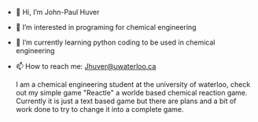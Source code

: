 - 👋 Hi, I’m John-Paul Huver
- 👀 I’m interested in programing for chemical engineering
- 🌱 I’m currently learning python coding to be used in chemical engineering
- 📫 How to reach me: Jhuver@uwaterloo.ca

  I am a chemical engineering student at the university of waterloo, check out my simple game "Reactle" a worlde based chemical reaction game. Currently it is just a text based game but there are plans and a bit of work done to try to change it into a complete game.
<!---
HuverJohnPaul/HuverJohnPaul is a ✨ special ✨ repository because its `README.md` (this file) appears on your GitHub profile.
You can click the Preview link to take a look at your changes.
--->
